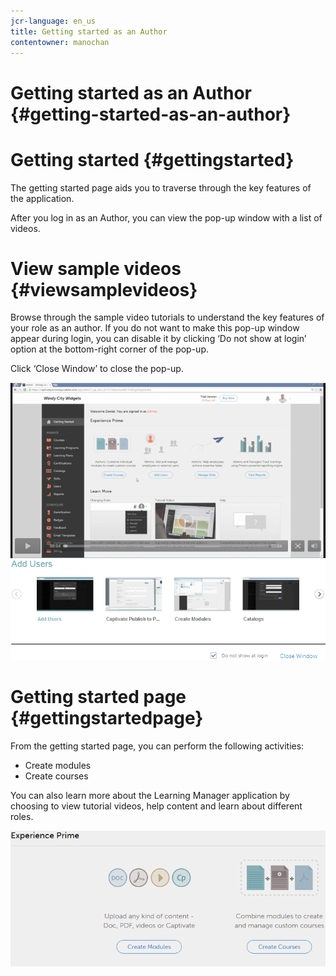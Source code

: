 ```yaml
---
jcr-language: en_us
title: Getting started as an Author
contentowner: manochan
---
```



# Getting started as an Author {#getting-started-as-an-author}

# Getting started {#gettingstarted}

The getting started page aids you to traverse through the key features of the application.  
  
After you log in as an Author, you can view the pop-up window with a list of videos.

# View sample videos {#viewsamplevideos}

Browse through the sample video tutorials to understand the key features of your role as an author. If you do not want to make this pop-up window appear during login, you can disable it by clicking ‘Do not show at login’ option at the bottom-right corner of the pop-up.

Click ‘Close Window’ to close the pop-up.

![](assets/welcome-videos.png) 

# Getting started page {#gettingstartedpage}

From the getting started page, you can perform the following activities:

* Create modules
* Create courses

You can also learn more about the Learning Manager application by choosing to view tutorial videos, help content and learn about different roles.

![](assets/author-experienceprime.png)

